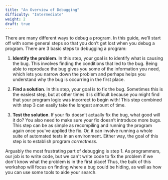 ```yaml
---
title: "An Overview of Debugging"
difficulty: "Intermediate"
weight: 2
draft: true
---
```


There are many different ways to debug a program. In this guide, we’ll start off with some general steps so that you don’t get lost when you debug a program. There are 3 basic steps to debugging a program:

1. **Identify the problem**. In this step, your goal is to identify what is causing the bug. This involves finding the conditions that led to the bug. Being able to reproduce the bug gives you some of the information you need, which lets you narrow down the problem and perhaps helps you understand why the bug is occurring in the first place.

2. **Find a solution**. In this step, your goal is to fix the bug. Sometimes this is the easiest step, but at other times it is difficult because you might find that your program logic was incorrect to begin with! This step combined with step 3 can easily take the longest amount of time.

3. **Test the solution**. If your fix doesn’t actually fix the bug, what good will it do? You also need to make sure your fix doesn’t introduce more bugs. This step can be as simple as recompiling and running the program again once you've applied the fix. Or, it can involve running a whole suite of automated tests in an environment. Either way, the goal of this step is to establish program *correctness*.

Arguably the most frustrating part of debugging is step 1. As programmers, our job is to write code, but we can't write code to fix the problem if we don't know what the problem is in the first place! Thus, the bulk of this workshop will focus on finding where a bug could be hiding, as well as how you can use some tools to aide your search.